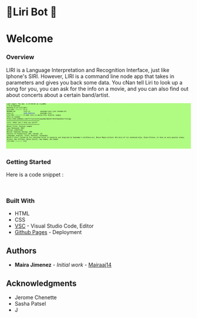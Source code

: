 # 🤖Liri Bot 🤖
# Welcome

### Overview
LIRI is a Language Interpretation and Recognition Interface, just like Iphone's SIRI. However, LIRI is a command line node app that takes in parameters and gives you back some data. You cNan tell Liri to look up a song for you, you can ask for the info on a movie, and you can also find out about concerts about a certain band/artist.

![alt text](assets/images/liri-bot.png)


### Getting Started


Here is a code snippet :

``` 


```

### Built With
* HTML
* CSS
* [VSC](https) - Visual Studio Code, Editor
* [Github Pages](https) - Deployment

## Authors

* **Maira Jimenez** - *Initial work* - [Mairaaj14](https://github.com/Mairaaj14)


## Acknowledgments

* Jerome Chenette
* Sasha Patsel
* J
